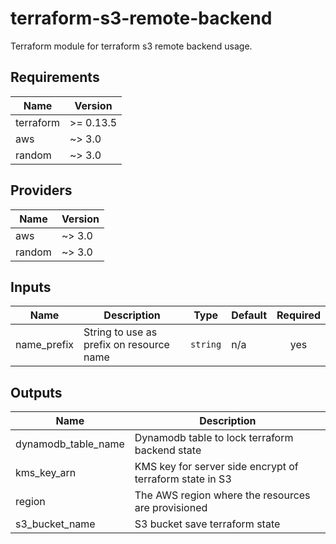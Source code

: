 # terraform-s3-remote-backend
Terraform module for terraform s3 remote backend usage.

## Requirements

| Name | Version |
|------|---------|
| terraform | >= 0.13.5 |
| aws | ~> 3.0 |
| random | ~> 3.0 |

## Providers

| Name | Version |
|------|---------|
| aws | ~> 3.0 |
| random | ~> 3.0 |

## Inputs

| Name | Description | Type | Default | Required |
|------|-------------|------|---------|:--------:|
| name\_prefix | String to use as prefix on resource name | `string` | n/a | yes |

## Outputs

| Name | Description |
|------|-------------|
| dynamodb\_table\_name | Dynamodb table to lock terraform backend state |
| kms\_key\_arn | KMS key for server side encrypt of terraform state in S3 |
| region | The AWS region where the resources are provisioned |
| s3\_bucket\_name | S3 bucket save terraform state |